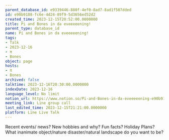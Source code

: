 ```yaml
---
parent_database_id: e9339446-880f-4ef0-8ad7-8ad1f507dded
id: e90b9188-fc6e-4d24-89f9-5d3656ed52d2
created_time: 2023-12-15T20:52:00.0000000
title: Pi and Bones in da eveeeeening!
parent_type: database_id
name: Pi and Bones in da eveeeeening!
tags:
- Talk
- 2023-12-16
- π
- Bones
object: page
hosts:
- π
- Bones
archived: false
talktime: 2023-12-16T20:30:00.0000000
indexDate: 2023-12-16
language_level: No limit
notion_url: https://www.notion.so/Pi-and-Bones-in-da-eveeeeening-e90b9188fc6e4d2489f95d3656ed52d2
meeting_link: Line group call
last_edited_time: 2023-12-15T21:21:00.0000000
platform: Line Live Talk
---
```



Recent events/ news?
New hobbies and why?
Fun facts? 
Holiday Plans?
What inanimate object/nature disaster/natural landscape do you want to be?
























